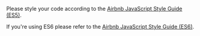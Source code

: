 Please style your code according to the [Airbnb JavaScript Style Guide (ES5)](https://github.com/airbnb/javascript/tree/master/es5). 

If you're using ES6 please refer to the [Airbnb JavaScript Style Guide (ES6)](https://github.com/airbnb/javascript).
